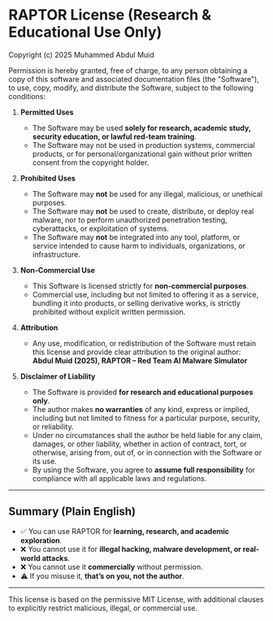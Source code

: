 # RAPTOR License (Research & Educational Use Only)

Copyright (c) 2025 Muhammed Abdul Muid

Permission is hereby granted, free of charge, to any person obtaining a copy
of this software and associated documentation files (the "Software"), to use,
copy, modify, and distribute the Software, subject to the following conditions:

1. **Permitted Uses**  
   - The Software may be used **solely for research, academic study, security education, or lawful red-team training**.  
   - The Software may not be used in production systems, commercial products, or for personal/organizational gain without prior written consent from the copyright holder.  

2. **Prohibited Uses**  
   - The Software may **not** be used for any illegal, malicious, or unethical purposes.  
   - The Software may **not** be used to create, distribute, or deploy real malware, nor to perform unauthorized penetration testing, cyberattacks, or exploitation of systems.  
   - The Software may **not** be integrated into any tool, platform, or service intended to cause harm to individuals, organizations, or infrastructure.  

3. **Non-Commercial Use**  
   - This Software is licensed strictly for **non-commercial purposes**.  
   - Commercial use, including but not limited to offering it as a service, bundling it into products, or selling derivative works, is strictly prohibited without explicit written permission.  

4. **Attribution**  
   - Any use, modification, or redistribution of the Software must retain this license and provide clear attribution to the original author:  
     **Abdul Muid (2025), RAPTOR – Red Team AI Malware Simulator**  

5. **Disclaimer of Liability**  
   - The Software is provided **for research and educational purposes only**.  
   - The author makes **no warranties** of any kind, express or implied, including but not limited to fitness for a particular purpose, security, or reliability.  
   - Under no circumstances shall the author be held liable for any claim, damages, or other liability, whether in action of contract, tort, or otherwise, arising from, out of, or in connection with the Software or its use.  
   - By using the Software, you agree to **assume full responsibility** for compliance with all applicable laws and regulations.  

---

## Summary (Plain English)
- ✅ You can use RAPTOR for **learning, research, and academic exploration**.  
- ❌ You cannot use it for **illegal hacking, malware development, or real-world attacks**.  
- ❌ You cannot use it **commercially** without permission.  
- ⚠️ If you misuse it, **that’s on you, not the author**.  

---

This license is based on the permissive MIT License, with additional clauses to explicitly restrict malicious, illegal, or commercial use.  
